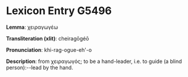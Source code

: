 # Lexicon Entry G5496

**Lemma**: χειραγωγέω

**Transliteration (xlit)**: cheiragōgéō

**Pronunciation**: khi-rag-ogue-eh'-o

**Description**:
from χειραγωγός; to be a hand-leader, i.e. to guide (a blind person):--lead by the hand.
